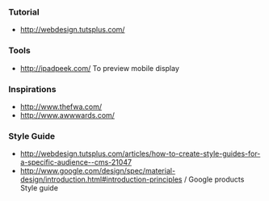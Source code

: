 ### Tutorial 

* http://webdesign.tutsplus.com/ 

### Tools 

* http://ipadpeek.com/ To preview mobile display


### Inspirations

* http://www.thefwa.com/
* http://www.awwwards.com/

### Style Guide 

* http://webdesign.tutsplus.com/articles/how-to-create-style-guides-for-a-specific-audience--cms-21047
* http://www.google.com/design/spec/material-design/introduction.html#introduction-principles / Google products Style guide 